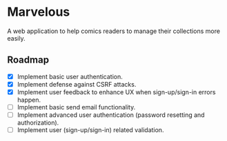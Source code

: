 # Marvelous
A web application to help comics readers to manage their collections more easily.

## Roadmap
- [X] Implement basic user authentication.
- [X] Implement defense against CSRF attacks.
- [X] Implement user feedback to enhance UX when sign-up/sign-in errors happen.
- [ ] Implement basic send email functionality.
- [ ] Implement advanced user authentication (password resetting and authorization).
- [ ] Implement user (sign-up/sign-in) related validation.
